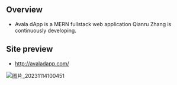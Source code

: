 ## Overview
- Avala dApp is a MERN fullstack web application Qianru Zhang is continuously developing. 

## Site preview
- http://avaladapp.com/

![图片_20231114100451](https://github.com/RubyQianru/dApp-Home-Page/assets/142470034/ecada299-7580-4edd-9dc8-3d7cb600743d)
